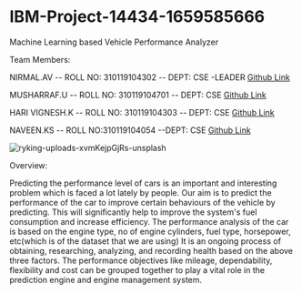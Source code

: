 # IBM-Project-14434-1659585666
Machine Learning based Vehicle Performance Analyzer

Team Members:

NIRMAL.AV -- ROLL NO: 310119104302 -- DEPT: CSE -LEADER  [Github Link](https://github.com/NirmalNimmy23)

MUSHARRAF.U -- ROLL NO: 310119104701 -- DEPT: CSE [Github Link](https://github.com/Musharraf-U)

HARI VIGNESH.K -- ROLL NO: 310119104303 -- DEPT: CSE  [Github Link](https://github.com/HariVicky0707)

NAVEEN.KS -- ROLL NO:310119104054 --DEPT: CSE  [Github Link](https://github.com/ksnavee)

![ryking-uploads-xvmKejpGjRs-unsplash](https://user-images.githubusercontent.com/104258608/202999938-31b22c7a-a6bd-4842-81a6-6c181f8ea37c.jpg)


Overview:

Predicting the performance level of cars is an important and interesting problem which is faced a lot lately by people. 
Our aim is to predict the performance of the car to improve certain behaviours of the vehicle by predicting. 
This will significantly help to improve the system's fuel consumption and increase efficiency.
The performance analysis of the car is based on the engine type, no of engine cylinders, fuel type, horsepower, etc(which is of the dataset that we are using) 
It is an ongoing process of obtaining, researching, analyzing, and recording health based on the above three factors.
The performance objectives like mileage, dependability, flexibility and cost can be grouped together to play a vital role in 
the prediction engine and engine management system.





